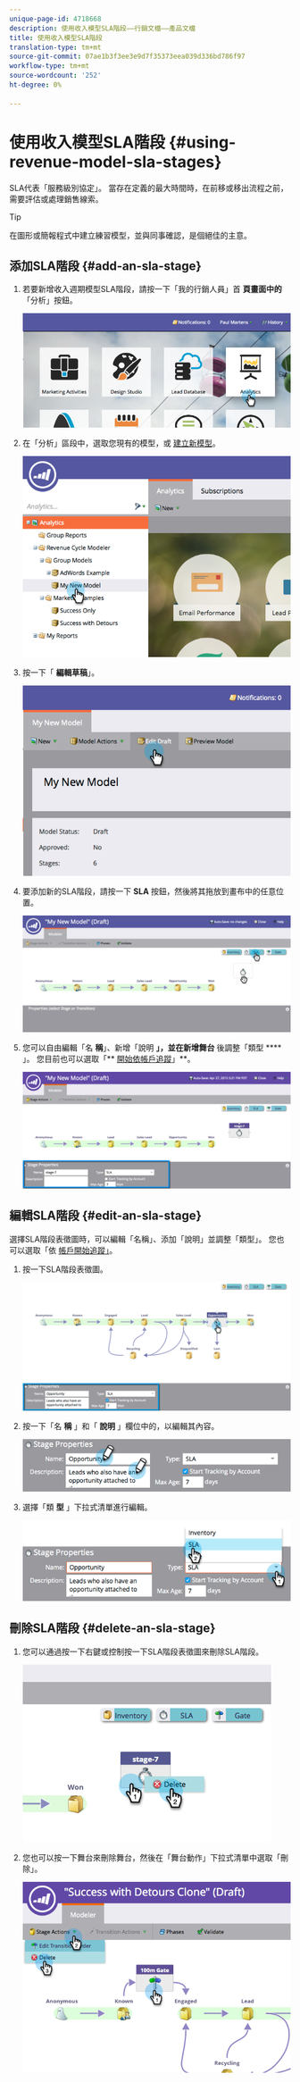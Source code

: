 ```yaml
---
unique-page-id: 4718668
description: 使用收入模型SLA階段——行銷文檔——產品文檔
title: 使用收入模型SLA階段
translation-type: tm+mt
source-git-commit: 07ae1b3f3ee3e9d7f35373eea039d336bd786f97
workflow-type: tm+mt
source-wordcount: '252'
ht-degree: 0%

---
```



# 使用收入模型SLA階段 {#using-revenue-model-sla-stages}

SLA代表「服務級別協定」。 當存在定義的最大時間時，在前移或移出流程之前，需要評估或處理銷售線索。

>[!TIP]
>
>在圖形或簡報程式中建立練習模型，並與同事確認，是個絕佳的主意。

## 添加SLA階段 {#add-an-sla-stage}

1. 若要新增收入週期模型SLA階段，請按一下「我的行銷人員」首 **頁畫面中的** 「分析」按鈕。

   ![](assets/image2015-4-27-11-3a54-3a41.png)

1. 在「分析」區段中，選取您現有的模型，或 [建立新模型](create-a-new-revenue-model.md)。

   ![](assets/image2015-4-27-15-3a6-3a30.png)

1. 按一下「 **編輯草稿**」。

   ![](assets/image2015-4-27-12-3a10-3a49.png)

1. 要添加新的SLA階段，請按一下 **SLA** 按鈕，然後將其拖放到畫布中的任意位置。

   ![](assets/image2015-4-27-15-3a32-3a10.png)

1. 您可以自由編輯「名 **稱**」、新增「說明 **」，並在新增舞台** 後調整「類型 **** 」。 您目前也可以選取「** [開始依帳戶追蹤](start-tracking-by-account-in-the-revenue-modeler.md)」**。

   ![](assets/image2015-4-27-17-3a0-3a39.png)

## 編輯SLA階段 {#edit-an-sla-stage}

選擇SLA階段表徵圖時，可以編輯「名稱」、添加「說明」並調整「類型」。 您也可以選取「依 [帳戶開始追蹤」](start-tracking-by-account-in-the-revenue-modeler.md)。

1. 按一下SLA階段表徵圖。

   ![](assets/image2015-4-27-15-3a45-3a25.png)

1. 按一下「名 **稱** 」和「 **說明** 」欄位中的，以編輯其內容。

   ![](assets/image2015-4-27-15-3a48-3a37.png)

1. 選擇「類 **型** 」下拉式清單進行編輯。

   ![](assets/image2015-4-27-15-3a51-3a27.png)

## 刪除SLA階段 {#delete-an-sla-stage}

1. 您可以通過按一下右鍵或控制按一下SLA階段表徵圖來刪除SLA階段。

   ![](assets/image2015-4-27-16-3a2-3a47.png)

1. 您也可以按一下舞台來刪除舞台，然後在「舞台動作」下拉式清單中選取「刪除」。

   ![](assets/image2015-4-27-17-3a20-3a41.png)

